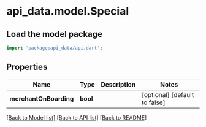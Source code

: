 # api_data.model.Special

## Load the model package
```dart
import 'package:api_data/api.dart';
```

## Properties
Name | Type | Description | Notes
------------ | ------------- | ------------- | -------------
**merchantOnBoarding** | **bool** |  | [optional] [default to false]

[[Back to Model list]](../README.md#documentation-for-models) [[Back to API list]](../README.md#documentation-for-api-endpoints) [[Back to README]](../README.md)


